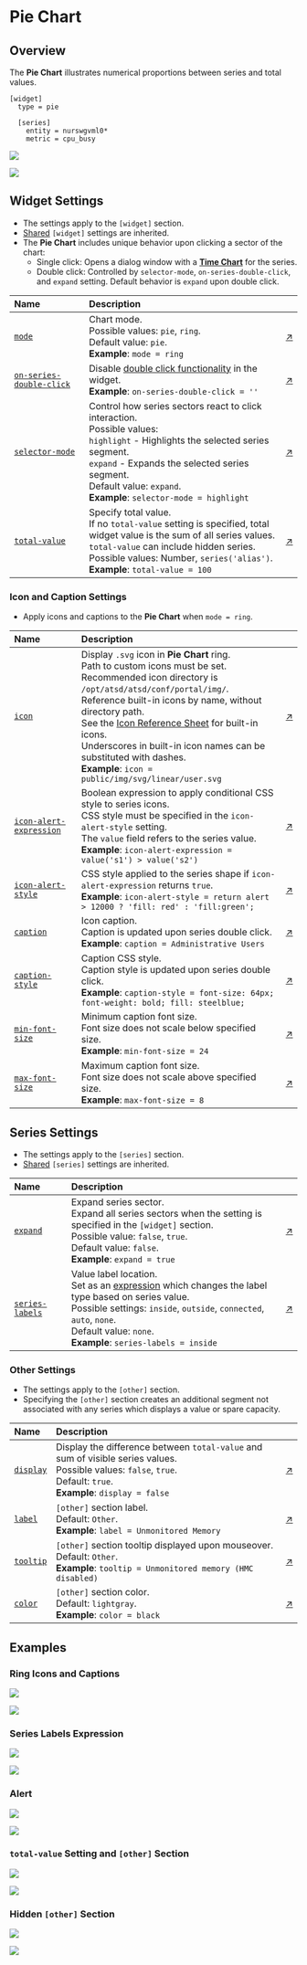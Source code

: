 # Pie Chart

## Overview

The **Pie Chart** illustrates numerical proportions between series and total values.

```ls
[widget]
  type = pie

  [series]
    entity = nurswgvml0*
    metric = cpu_busy
```

![](./images/pie-title-1.png)

[![](../../images/button.png)](https://apps.axibase.com/chartlab/beb22419)

## Widget Settings

<!-- markdownlint-disable MD102 -->

* The settings apply to the `[widget]` section.
* [Shared](../shared/README.md#widget-settings) `[widget]` settings are inherited.
* The **Pie Chart** includes unique behavior upon clicking a sector of the chart:
  * Single click: Opens a dialog window with a [**Time Chart**](../time-chart/README.md) for the series.
  * Double click: Controlled by `selector-mode`, `on-series-double-click`, and `expand` setting. Default behavior is `expand` upon double click.

Name | Description | &nbsp;
:--|:--|:--
<a name="mode"></a>[`mode`](#mode)|Chart mode.<br>Possible values: `pie`, `ring`.<br>Default value: `pie`.<br>**Example**: `mode = ring`|[↗](https://apps.axibase.com/chartlab/5930cb28)
<a name="on-series-double-click"></a>[`on-series-double-click`](#on-series-double-click)|Disable [double click functionality](#widget-settings) in the widget.<br>**Example**: `on-series-double-click = ''`|[↗](https://apps.axibase.com/chartlab/ec8f9fe9)
<a name="selector-mode"></a>[`selector-mode`](#selector-mode)|Control how series sectors react to click interaction.<br>Possible values:<br>`highlight` - Highlights the selected series segment.<br>`expand` - Expands the selected series segment.<br>Default value: `expand`.<br>**Example**: `selector-mode = highlight`|[↗](https://apps.axibase.com/chartlab/423e18b1)
<a name="total-value"></a>[`total-value`](#total-value)|Specify total value.<br> If no `total-value` setting is specified, total widget value is the sum of all series values.<br>`total-value` can include hidden series.<br>Possible values: Number, `series('alias')`.<br>**Example**: `total-value = 100`|[↗](https://apps.axibase.com/chartlab/bd31a5f9)

<!-- markdownlint-enable MD102 -->

### Icon and Caption Settings

* Apply icons and captions to the **Pie Chart** when `mode = ring`.

Name | Description | &nbsp;
:--|:--|:--
<a name="icon"></a>[`icon`](#icon)|Display `.svg` icon in **Pie Chart** ring.<br>Path to custom icons must be set.<br>Recommended icon directory is `/opt/atsd/atsd/conf/portal/img/`.<br>Reference built-in icons by name, without directory path.<br>See the [Icon Reference Sheet](resources/atsd-embedded-icons.pdf) for built-in icons.<br>Underscores in built-in icon names can be substituted with dashes.<br>**Example**: `icon = public/img/svg/linear/user.svg`|[↗](https://apps.axibase.com/chartlab/e4f2226b)
<a name="icon-alert-expression"></a>[`icon-alert-expression`](#icon-alert-expression)|Boolean expression to apply conditional CSS style to series icons.<br>CSS style must be specified in the `icon-alert-style` setting.<br>The `value` field refers to the series value.<br>**Example**: `icon-alert-expression = value('s1') > value('s2')`|[↗](https://apps.axibase.com/chartlab/adc3d02e)
<a name="icon-alert-style"></a>[`icon-alert-style`](#icon-alert-style)|CSS style applied to the series shape if `icon-alert-expression` returns `true`.<br>**Example**: `icon-alert-style = return alert > 12000 ? 'fill: red' : 'fill:green';`|[↗](https://apps.axibase.com/chartlab/adc3d02e)
<a name="caption"></a>[`caption`](#caption)|Icon caption.<br>Caption is updated upon series double click.<br>**Example**: `caption = Administrative Users`|[↗](https://apps.axibase.com/chartlab/21185ede)
<a name="caption-style"></a>[`caption-style`](#caption-style)|Caption CSS style.<br>Caption style is updated upon series double click.<br>**Example**: `caption-style = font-size: 64px; font-weight: bold; fill: steelblue;`|[↗](https://apps.axibase.com/chartlab/bfa00c41)
<a name="min-font-size"></a>[`min-font-size`](#min-font-size)|Minimum caption font size.<br>Font size does not scale below specified size.<br>**Example**: `min-font-size = 24`|[↗](https://apps.axibase.com/chartlab/7fed991e)
<a name="max-font-size"></a>[`max-font-size`](#max-font-size)|Maximum caption font size.<br>Font size does not scale above specified size.<br>**Example**: `max-font-size = 8`|[↗](https://apps.axibase.com/chartlab/7fed991e)

## Series Settings

* The settings apply to the `[series]` section.
* [Shared](../shared/README.md#series-settings) `[series]` settings are inherited.

Name | Description | &nbsp;
:--|:--|:--
<a name="expand"></a>[`expand`](#expand)|Expand series sector.<br>Expand all series sectors when the setting is specified in the `[widget]` section.<br>Possible value: `false`, `true`.<br>Default value: `false`.<br>**Example**: `expand = true`|[↗](https://apps.axibase.com/chartlab/1e78ef13)|
<a name="series-labels"></a>[`series-labels`](#series-labels)|Value label location.<br>Set as an [expression](https://axibase.com/docs/atsd/administration/metric-persistence-filter.html#expression-syntax) which changes the label type based on series value.<br>Possible settings: `inside`, `outside`, `connected`, `auto`, `none`.<br>Default value: `none`.<br>**Example**: `series-labels = inside`|[↗](https://apps.axibase.com/chartlab/a53c9ea6)|

### Other Settings

* The settings apply to the `[other]` section.
* Specifying the `[other]` section creates an additional segment not associated with any series which displays a value or spare capacity.

Name | Description | &nbsp;
:--|:--|:--
|<a name="display"></a>[`display`](#display)|Display the difference between `total-value` and sum of visible series values.<br>Possible values: `false`, `true`.<br>Default: `true`.<br>**Example**: `display = false`|[↗](https://apps.axibase.com/chartlab/a47683e3)|
<a name="label"></a>[`label`](#label)|`[other]` section label.<br>Default: `Other`.<br>**Example**: `label = Unmonitored Memory`|[↗](https://apps.axibase.com/chartlab/7f30b061)|
<a name="tooltip"></a>[`tooltip`](#tooltip)|`[other]` section tooltip displayed upon mouseover.<br>Default: `Other`.<br>**Example**: `tooltip = Unmonitored memory (HMC disabled)`|[↗](https://apps.axibase.com/chartlab/649f65f5)|
<a name="color"></a>[`color`](#color)|`[other]` section color.<br>Default: `lightgray`.<br>**Example**: `color = black`|[↗](https://apps.axibase.com/chartlab/3e373134)|

## Examples

### Ring Icons and Captions

![](./images/ring-icons-and-captions.png)

[![](../../images/button.png)](https://apps.axibase.com/chartlab/e31d60be)

### Series Labels Expression

![](./images/series-labels-expression.png)

[![](../../images/button.png)](https://apps.axibase.com/chartlab/7f7a1bc3)

### Alert

![](./images/alert-expression-example.png)

[![](../../images/button.png)](https://apps.axibase.com/chartlab/f1cd6467)

### `total-value` Setting and `[other]` Section

![](./images/total-and-other-example.png)

[![](../../images/button.png)](https://apps.axibase.com/chartlab/0e2f0139)

### Hidden `[other]` Section

![](./images/hidden-other-section.png)

[![](../../images/button.png)](https://apps.axibase.com/chartlab/91ff7b63)